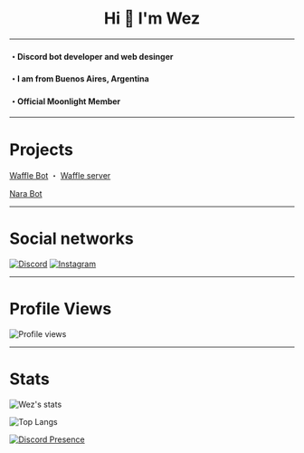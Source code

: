 <h1 align="center">Hi 👋 I'm Wez</h1>

---

<h4>・Discord bot developer and web desinger</h4>

<h4>・I am from Buenos Aires, Argentina</h4>

<h4>・Official Moonlight Member</h4>

---

# Projects

[Waffle Bot](https://dsc.gg/wafflee-bot) ・ [Waffle server](https://discord.gg/ynNWwPRgv2)

[Nara Bot](https://discord.com/oauth2/authorize?client_id=977278077539323984&permissions=1377409760503&scope=bot)


---

# Social networks

[![Discord](https://img.shields.io/badge/Discord-7289DA?style=for-the-badge&logo=discord&logoColor=white)](https://discord.com/users/759233882926350346) [![Instagram](https://img.shields.io/badge/Instagram-e91e63?style=for-the-badge&logo=instagram&logoColor=white)](https://instagram.com/wezz_dev)

---
# Profile Views

![Profile views](https://komarev.com/ghpvc/?username=ImWezzz) 

---
# Stats
![Wez's stats](https://github-readme-stats.vercel.app/api?username=imwezzz&theme=github_dark&show_icons=true) 

![Top Langs](https://github-readme-stats.vercel.app/api/top-langs/?username=imwezzz&layout=compact&langs_count=7&theme=tokyonight)

[![Discord Presence](https://lanyard.cnrad.dev/api/759233882926350346?borderRadius=20px&hideDiscrim=true&theme=tokyonight)](https://discord.com/users/759233882926350346)
